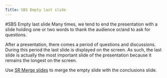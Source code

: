 ```yaml
---
Title: SBS Empty last slide
---
```

#SBS Empty last slide
Many times, we tend to end the presentation with a slide holding one or two words to thank the audience or/and to ask for questions.

After a presentation, there comes a period of questions and discussions. During this period the last slide is displayed on the screen. As such, the last slide is actually the most important slide of the presentation because it remains the longest on the screen.

Use [SR Merge slides](%base_url%/staff/tudorgirba/storytellinginthedigitalage/srmergeslides) to merge the empty slide with the conclusions slide.
